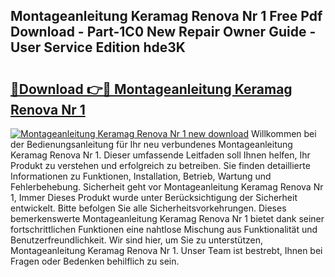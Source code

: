 ## Montageanleitung Keramag Renova Nr 1 Free Pdf Download - Part-1C0 New Repair Owner Guide - User Service Edition hde3K

# <h2><a href="http://df6s0fx.blite.top/?on=Montageanleitung+Keramag+Renova+Nr+1">🔗Download 👉🔴 Montageanleitung Keramag Renova Nr 1</a></h2>

[![Montageanleitung Keramag Renova Nr 1 new download](https://i.imgur.com/lujVjoI.png)](http://df6s0fx.blite.top/?on=Montageanleitung+Keramag+Renova+Nr+1)
Willkommen bei der Bedienungsanleitung für Ihr neu verbundenes Montageanleitung Keramag Renova Nr 1. Dieser umfassende Leitfaden soll Ihnen helfen, Ihr Produkt zu verstehen und erfolgreich zu betreiben. Sie finden detaillierte Informationen zu Funktionen, Installation, Betrieb, Wartung und Fehlerbehebung. Sicherheit geht vor Montageanleitung Keramag Renova Nr 1, Immer Dieses Produkt wurde unter Berücksichtigung der Sicherheit entwickelt. Bitte befolgen Sie alle Sicherheitsvorkehrungen. Dieses bemerkenswerte Montageanleitung Keramag Renova Nr 1 bietet dank seiner fortschrittlichen Funktionen eine nahtlose Mischung aus Funktionalität und Benutzerfreundlichkeit. Wir sind hier, um Sie zu unterstützen, Montageanleitung Keramag Renova Nr 1. Unser Team ist bestrebt, Ihnen bei Fragen oder Bedenken behilflich zu sein.
